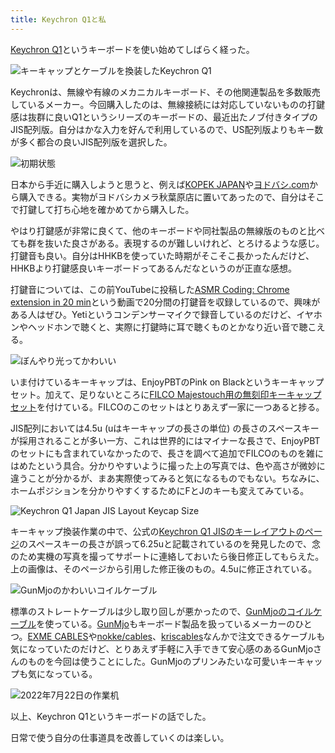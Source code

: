 ```yaml
---
title: Keychron Q1と私
---
```

[Keychron Q1](https://www.keychron.com/products/keychron-q1-qmk-custom-mechanical-keyboard-japan-jis-layout)というキーボードを使い始めてしばらく経った。

![](https://lh3.googleusercontent.com/docs/ADP-6oHPH_SiMurtNtU97McH8WdZjScST28UlMTa9VNhnbcpNG7VDPXGschsip3BoUf6odzH6BkjnAaNuOjE1c8L_SjRAtKY1o6PawgR1Sy6GEYyCq0bHoPzRJl83WWHvd4VRVya7wx4JmFG2_fjdMuaC_3TqPuj8lxJNNf5aXy7aFZH3QD_lfCF8aRZ17qrJQ_KPT89sN-8h-GmMTLVTvr53PGANHM1vKqDuEyoelYOgJE9a4lDj-XDn9J5JxBYNlq-GYPgv8EJ4WKSjMNiEoMgdhOi46gDaprA3U8__g31CCYqqcHlzN_nqSnaEcty8un4CWScOIZ2aTZ93SV_j58XRpweIjFm_E4mWosM1uRSY15Wg5LbahJu19_rwHNP4PjZWABlwHCTQa6F1W6vdZWsm7eWWiN0uP5NwAgB1PsfME5jeZlcn-VUtbKAkc38xhTY0I718D07UOH2vK-S04Fizj-Fo_dvz1Rac80y-pf8V2KeyZn3NQIT6RGhASeKQ0RpOV6MMcYJBirSLFlREdeeIuSyD-h0BtH_3OG7p9guIpOK1UpsDswk3GT9blqjnecdobDsZ-vfLwdvmEEg-h67nNzWoMYy0sHVFMCiE7aLlZKvpmgme1OAfErgedd-_hxm437_VhYBBAdgrC4vpxiEQXOJqP8C-nihASyJzPTUJBKMcOlKLnGy1UcU9C8c7awrBbjev7L1qeoczRL1BZof1KREDHGMdI7U0ouGklAi8MFqeKZO0rjv69f3AtXVAXG_JIKpHkiVtJFjZi5lNKTOI8p_HB2W0KGZtZkh_aFwXmM5VcRoZfJE4btEROiery_PWpl5lRvpkZLR8JLYKCpqxCspJOELokBff7Oix2bSIzYsrwc6T-9jNZ7FHkg5A7UOyEzHq8MvswFhXlxMiR_1ZD_h8Zs7Sqe9QjT-UKcT4rSF_RU1wpY-hEmSIqkG3Od7ldBckz-kwgV-l9Sa63aXC_QBnY5cxoftJDqpMExORoRu9J75BASApwJNJyq4tqAIIySe5dWr2pPRdLXj1JtHMMps1KrUDD_S_gG-fEOzMEnVTMPiJGOF-S2Jvnv59hxeGLiR1meXjghmFZSFMYH2fhisLWqWOI4xW01xFUNNcGS-LEhbcwN6jHr3K2Yv5vEaH1X06canTo90-kUiJhAECXsz11N-boZMFuLfn04-0HGnCIVJAXHUWLlT-ZRmMM98sKSPJSlXCaAQVWUO6CyNysJkp1mZ5MOqpn-xu3ktOi5XtI1PWA "キーキャップとケーブルを換装したKeychron Q1")

Keychronは、無線や有線のメカニカルキーボード、その他関連製品を多数販売しているメーカー。今回購入したのは、無線接続には対応していないものの打鍵感は抜群に良いQ1というシリーズのキーボードの、最近出たノブ付きタイプのJIS配列版。自分はかな入力を好んで利用しているので、US配列版よりもキー数が多く都合の良いJIS配列版を選択した。

![](https://lh3.googleusercontent.com/docs/ADP-6oHKGVZOKgP858yYqsgFDXmwK8KL2xSx2Ly4sX6iovhGldhRk0jbL7NzQHe9dciRbyDXghIfVY0VwlSQ87DLog8occ3XMTbnQw7zxTlnsK9KAX2n0Z3UvYHUbaxMee2cdBxm85T02XNt9NfOJ-OtAby8eKwjuh-R4URWxW05l0pnpcJJD3U3sOYvE2QVkGg4A_E0HZ2DTo4yJjkhWEPQ0qo47HCtudTD1Mzd15KAnWYL-AFZQeyTawb097ZgNBdRt5Rc7ONjUGXCqphJiw_1_PD6qKyH4ERL6LrWCF2yujij2LuAVmv-WHyYCRBrKhCfc3QHgxoQbkuXVEt1-bb1Hn1RFwR62pWW34EuBWrKXqhL-yofa0UyqNjQoLkzzWLK8nAHtJqGSVMphWkgxFQ27WHMhs-I2r5VqyU6SH5si-2fT2r_x7lF7ZytqVTJa13S5l_GoNxAf2CycbgMDSvS9WIBMCkrIcicJ7CvJwz-hgz4E0KSYkgWf4Mn6qpfgoN2o-eWy_omESpx5WXEw-q0_D_io6tMCRiibJOK9H3HONrErcl0iOaluVDGBZUbNb4vncWUrXhy7ziTf-dDlMF3sa37z3hREGUoZCPlrndCNt6_efaRHFLOB-kpjkwM1tzw7_0r5suMO-qzI_vt4IIYoMbw6-yxvYei5B_Cyo6Pjj-fMV3fgowKFqIDo2fRPcebPrwbLMdLoTWpIHMDl-NsUnwUpZspilw9PDU_qaKsEOS85PF8go8Co3caxK3CVv1Xfimk9LlmVS2Db7N7eyGnKkgLVW-S7DRIihe9KH_b3YONLOX9USJExcduwnAJw_3Sq9eA7JKqkS7WgfOzHQTj1KJeniAXDFME3J7iOnp9kQArM-kVFd0MhGUepmoAgzbhL40A5PMVe4XaSpCbLrhTcpfSONPCpfW0evh1K5l6g16EKEGoNefACBpNGDRokUx0Mgm8TIqg_BnuvZfvABPD9yNerir7Xj4MalJiiAoKQkSUW2GNBFneXDE9W8QXJDTYSLQb25Wi2jSCaolqaLeNve5V6UwhdF3Qr-zLNt9wRX9lMGtVHMWF8OcskNSLnl8TjovCTm2FRvv-_Y85TO3aqH74zxu7bh3QOLHeDMVbidaidqK9Ftg0785q_IsaYx-tG3l2dDuwUzoRmeogalEkquwBi02OqUil6ZTtV3vM0sV7V-r0lytZs5yP1ggoTehw35FJRv38EjuepMo4VQWRhkZ5RGtWGOJ8U5WiOIC-bAxKuYvIag "初期状態")

日本から手近に購入しようと思うと、例えば[KOPEK JAPAN](https://superkopek.jp/products/keychron-q1knob-us?variant=42638615904496)や[ヨドバシ.com](https://www.yodobashi.com/product/100000001007077436/)から購入できる。実物がヨドバシカメラ秋葉原店に置いてあったので、自分はそこで打鍵して打ち心地を確かめてから購入した。

やはり打鍵感が非常に良くて、他のキーボードや同社製品の無線版のものと比べても群を抜いた良さがある。表現するのが難しいけれど、とろけるような感じ。打鍵音も良い。自分はHHKBを使っていた時期がそこそこ長かったんだけど、HHKBより打鍵感良いキーボードってあるんだなというのが正直な感想。

打鍵音については、この前YouTubeに投稿した[ASMR Coding: Chrome extension in 20 min](https://www.youtube.com/watch?v=B5wdRcv-zQA&t=531s)という動画で20分間の打鍵音を収録しているので、興味がある人はぜひ。Yetiというコンデンサーマイクで録音しているのだけど、イヤホンやヘッドホンで聴くと、実際に打鍵時に耳で聴くものとかなり近い音で聴こえる。

![](https://lh3.googleusercontent.com/docs/ADP-6oGdxvcNC8vKBkpbjALTjcu_wszbiX1Y7eMNQCXE03SdQkjo4VAaQOSaOhZFjueArRwGA87wmOr6aIkmGSkikZzVG7u74th6LrpbTZFU4CnNAISvVjN-Lfs4DX4fjnk00SxCLxxRJsfR-jUhyDPXE8j86suLmVOF3ECU4nC9ESfyMA5BGvVRK5zKEEksjh_WSpyjg8t7GWGOw01-_5p4cdgrBPJu0hokRXPo9mEJH0khgBRS3r0WQ6IBoykcJPZpa8PsOMSuNA-KimKIPHvC2CeAZbbc82MWvk-1ogOuS1sx4c3GiPXen3Zr9xlTi-g42xPLmUI4s45PcDmW1JyXaVfulNQ_Xp-VexNWyGjS91wZ0yo8HaVpcjJUxwc9N2Vh1OOviP3Xhx3McCjvkcXxn9O4Od_g-xT0U4QK_76pofzVq7fVKOW1NjvickC_dfpnYyAYwuBT_ZwvsslDMKN96e7qGw5RXmQHZcQw41pijj4EEKN77y2bQWhYyFAiMD5_M8oQSBhzEPZqkvjNnRxczm3d9l3-aZhjACRiTSM8Tm3Cuxd0FLR0UhIW9fQrWQf_NvUsjTE79eCbUZwhW5byqLqGwmIBvgDYbqbQjJXxPV19J38QovTzGXDZ84GjB1N8yWJqG7wR0AKLTNk27hGt-AE6cVZFpC8VMrzh4G3HGq-bTc7E5Kw6a0zOAtj0ZIXbCeXVgS8BjxhLJ-AZ4mcCDJzdlW4qFuXksJPUsgf2zFij2cqFC_ocvq5bK_gL_ySiiKAxEEz4mMBb2E94_VhMm0jUIYGCzFgcAUqVG9iVcoFV5ANNK79gXLa-e-XU2hr74hTpKL059ApyBdJEuMHbFcenF-0Qk-n5tJpwSROpU1tcBWSfdguNvHlnzkqufEipfW3atM_am7PlaWjNcFBSk0bh0Mh620t-xDmKgY45gfyGJUKmASw0YFGn6FAiGne9IGZ_I1zestvJRHxIV3mS33LV3oj9sPgFSei1yNydfxtBI1oVM4KLgEZPALEt5VoMN6cpErNHt0vklvP-AjAWhuOYZQr23s4sQiOUW98mrM45i6WVj61PeL_Yb-0L9PtEjK9G4ferq2ORNnxbpqJcOgBPf7nmKIxOKoAMao6juuU1P3RHv2JJURQDrx5X4SQaZSlY6iWRntxga3kYKX-b44cYUvfiWqkub1JBQ2HeEXyd5_cK4irjcq6M8mNqfuFffptoamK03RBnhmg2RzxWLNJ0XkLrRbyOCLzJ66ViJWjpgpVxag "ぼんやり光ってかわいい")

いま付けているキーキャップは、EnjoyPBTのPink on Blackというキーキャップセット。加えて、足りないところに[FILCO Majestouch用の無刻印キーキャップセット](https://www.amazon.co.jp/dp/B00R1BZ60K)を付けている。FILCOのこのセットはとりあえず一家に一つあると捗る。

JIS配列においては4.5u (uはキーキャップの長さの単位) の長さのスペースキーが採用されることが多い一方、これは世界的にはマイナーな長さで、EnjoyPBTのセットにも含まれていなかったので、長さを調べて追加でFILCOのものを雑にはめたという具合。分かりやすいように撮った上の写真では、色や高さが微妙に違うことが分かるが、まあ実際使ってみると気になるものでもない。ちなみに、ホームポジションを分かりやすくするためにFとJのキーも変えてみている。

![](https://lh3.googleusercontent.com/docs/ADP-6oElGzeYDI6OwjVwUDlxtBsScwBAYqZf3d1Kk0gjOOw2aF3VGvzBfXCjXpc_ZVieY7kMZgMFPpGYjGzfi25S-isBcWiam8dXtjTbm3FeV4IjA9cinDf1RkfWg2pNkAr-NI0V-t2lj5otn_7tmyh_qe5gRfqYXBtBuoTBKwvdGkYP4GZTRk7ghe3A1NDJKsI08SbMy1rAylZuIY8bCNO8C_RXfwAqNl5jWP_brbIOHSZdxIEAzVo0xgPlmw74lQ4EB9AZvRwXCvSqJ6ujT-LBKuSHCbLOxehmSsM8LUgaLdhIyTfr9J7l42F_9C2aFmEG0iooDDh2y04x7NcKsuMe4eMaUV7J4B9cDmnHVH6GGt5UNUk5-MVIhD6VKlrT6r_CWz1Mu0bXNFqzdARu6_oPvZH50le1_jc-0zsICguEzFRFSb0LHRzawsbP103r86Md1Ha8dLMVp91qK8wai4EoF0o1Md5KLJpegQaaDymJiH9XQrD0bvEYtP9jc7kfDAY_vQNPFsmotxZpKPzUbhaDeuM_egSGap-DBfQmuOV6Kd3IIzgF7NyZkMuVrKWEzVBGWffP-zYnIwx5MYY-5jFrq-clwUxfi85TQSTbZfedr2ZQIFNR1OKeWaLG0pP_1hlxvb2kuMsENg-wBG94YvE80cbr0W612xYkGhIXuXjMTwJFzhPV8tA2y6Q0RDy9-pooIv_uXx_-hhUptUyIzIe1U0X2bK7SwR_G-_YRyFzox-TOYPwAQEfjQjny7Yc2MXaWj6nPoMIsDLdsIUTbvsIuQtSaBv1nM47vVS9lHMzoy842tovUntlkTWbqZomHI7ENq5UiEb2bS34gGWgxXiLWX25uDt3w4UHWSIXyWUA_8CFm3IW4wxgIPFTIUxosLloCiFUMIpAO-EO2rjaKLbd4uHIRXSt1nhu3sJ9yZ2Sk6v0g3Me9-eVlZDljT2J__mbadAPrJPyHj5qW601G2l93AE32-O4TemEuJB5TNlHak4Z5vqTPIAUiE4MR4BZI4EiAt74M_fA96Wc-2UK1ev7tw_lPz7Ql1reWXH3kuEcXkD6lRo4J1DUvV_D-JcOjD002dzo8kg0Zb_JC-VH8mP31LMVLtgQ8jbbM7Pw_Cyu3vZI9Qq20twt7OBOPzY-3tGw2fThgFYsU9ICxWJ7xTkI9MPVtE2Xp3_NjHqYuvU5q-JX6ePo0Vzx6m_Wrotld9MQde_lMm24U6o6WHVFCAm2NZgriH1e_Y-WvGNC3kXLoR8-5taby_g "Keychron Q1 Japan JIS Layout Keycap Size")

キーキャップ換装作業の中で、公式の[Keychron Q1 JISのキーレイアウトのページ](https://www.keychron.com/pages/keychron-q1-japan-jis-layout-keycap-size)のスペースキーの長さが誤って6.25uと記載されているのを発見したので、念のため実機の写真を撮ってサポートに連絡しておいたら後日修正してもらえた。上の画像は、そのページから引用した修正後のもの。4.5uに修正されている。

![](https://lh3.googleusercontent.com/docs/ADP-6oGIDv_b8jy0xwSssUE9WZ9ACgOsXH8A6irjuRR0O18f_JQ--6lAa69x5lkiJHNR-FuCMPuR6CHDSCiGKpqx2Z0AvOyeN-xnJ2Wi7rCzUcIkBIcVQitwl_UbMCs-pRyb_kf7u2KAfG-sMid64DP-5fG-Sayxy9hHFQCoG-_T9gtF3o7k-gl3fiXztDZyQfvDMmPeF2JS1G2GLaCNpQKYcgrPYis1JHcSSaMsCf8AFDM6Tz8FZG3uNe67_q9sJU_iPyK75GYoi9r9l3HwblqBysCEIoXm4Yb5vOSWPOQNyfMU38Rg2XOkUnKJRTdHFcob95l-XCJRvs91uOV_F1xWlBJqU8E2kd45PIOydmkMOPzndV1Q6cdmd97dKPysO2rMLBY1458NEI0VWDnCU4Rn6gwMANlG6ulyuhHpjReyi_52TKsLpQuHvSvoAzaceq85sdGQLvtcVFIjRk0QofF4fz_okNHCvHpX7-7E_NdJxPoIW5XCcAuns16uo5QmVO4QoIsqwt2HJlUb_o20pXOUIHlBBht9cTt3kjIW0SrzhhL-TPgHLWOFRPiyTUl-2KskwH3DKRWyB35_KzCLBGZ2ot2OVST9GLJ8t-RphL9hcQyCPzEClghd1jcUheAZQL8Hor4y9U3j9FShlVtYHtEE8wTkUE48yEbaf32-XJ6s_3yF8voU7_FdmnCYBWhXwLH1vBBnqYnBiN8l6n4IGwfsITaZKGLc7gmXKu5mBg3U6tM-VCRYYVcxHzMDPdDA7FHow5-7b1SZs3-SSoDcYKuAR_gUWi-AX3ppcdVhnu2_q-pmRxdapWUK7Ql5O6aYhxlcpTTmjV9TnPU8sZ31DWtWi4vRr12isdHYEAAd2eHz8jm9eAHJNPfk0EOg5qLKzhT0wHZuZtZV3I-GHAMm24kQ3De8eZAVWAPIlRMSCjs-vEGaX3Sl-iqu54t0tWXs5UXMy4b5ckEADMLyJBQzAwZewdobpJhyBw1SlqdfPO1YjrsvbhIkaOtvvIBiZA_DYCCDbXR3Og-8PQGcuVUI_rrDzNon8ojjImH8BkmI3DX_f6lhYx_nZbX28QkObufkYd3ZuhM-x16vuwlqunx8aO7pI1YKgyiYMsXnPCLjm2DpdXze3Jg_sb2C_f0WEJMZGLQ0XmY11fHYHq9ariDy0OudFpc9b8y42XSQUjcJQF7c3x4hPohFTTH1xPRLkBfrDl6K66Bp9pGwb581bYDVCs2eM-fh3Jgx0TEXkqp_hNQgyiU2Jii1SQ "GunMjoのかわいいコイルケーブル")

標準のストレートケーブルは少し取り回しが悪かったので、[GunMjoのコイルケーブル](https://www.amazon.co.jp/dp/B09F5T7LTQ)を使っている。[GunMjo](https://www.gunmjo.com/)もキーボード製品を扱っているメーカーのひとつ。[EXME CABLES](https://exmecables.com/)や[nokke/cables](https://www.nokke-labora.com/)、[kriscables](https://kriscables.com/)なんかで注文できるケーブルも気になっていたのだけど、とりあえず手軽に入手できて安心感のあるGunMjoさんのものを今回は使うことにした。GunMjoのプリンみたいな可愛いキーキャップも気になっている。

![](https://lh3.googleusercontent.com/docs/ADP-6oE2fm8QyUjvuXeEmrht4oXtxKEVP9YPpu3C9EaxrsMMq-6_ojlQIqAW08ZyK0Nq2XMqEg-VuO8VMbPQu8FmJQBYgozwofUoq9_I1mm1HEitkM6q2uhlbKscOKT6wHOGNdhjNsRD6nbxCn6TSHedJeh0Po2KWC-RfRVLjrXvSGGYpIjO49V9g7h2FcuKkqPlsp8l-sAn5RS7T4f8DOnhMgXhUSIzxYVHPIWdNzIiPZXuEHjE7KOiifjadmwz4sYMcWIqN-BHcJEaVo_B3d42Q4o3fPdqzQThPHIc-COZ7I1yW0FSk2fjnBEFXNlESxGO9l57FrGi4bHzP2Aci7i3hs5kgrR8w-hSUVU4AvoSAnQt1WezZN7kIm-GwhPVwPU7f_89N6A1h0V7tTjnaXPhdpaa89euWbQcbqSS6dyKwYZLaKl8oIPsdZGohc6QGgr01jbQJ6NJLxqRLave1LMaNrzlihzFOUjpeysMmR3I-DkTtmbrfm5P8hmOhUZy5TbcWpRUiZoCy68debxhwMdxoQ0XebKl_BRYKvuAymx3kIDUM1rfcbZXky0Vckt5A2JYIF-PtAyKvaoI4mSKwCb3cC04eZhJ2rbqmgd5HA4NmbaFs2UfhbwtbSXSLyQRpbj1lY7tc-7btUeyP0b9o4q9DfXzKpJEGIsqFVJ7a5R5VZ_H3cPrDcSZg3EqKl2l6-qOjG8JvxexHEdC29CmHseMfdoT9BYkP2lpCvkUYgy6KAcm0KNYH2fkF3dWtlZuB7-1hKJn0tgNTeG4LB_y0hD0QDqYVataB6Bda3T3fT30MUu5KYG2ieWWQaXRWIJZyOv_wmc1sG0KueOnt3Ham5V_KsxcCjQdZLcAMIk4ARelM9rsqpWUjqXCWCJD3iYNGFHcKYthlkHRpw3Ni01abYPYJu1JX4TCE5b5Tk9SXNkmB5EUg53XBnEHI-SY6IRYk6sV4jrLTtvennQUGepCEpF8K5-3mhQhegMbi39zpXIheWPM0RcadKqkpPIwdG7XME1ehvK8MgdlIKohOt4hHI1Ce-P8zD49zfD6R3xoOxz_aYFin-AwsfFVjsDC5EU64dvwq6HxEBZWFO1lIsL0wzGPlwoaXLMt2pZqfv_MS4z3iFdYRTvMZ74H2s9eOPrtPo-3wL62saTXq98djIl7QRS0L4KXibMOwHuA_f-0Olkj7SL7vSZynpbKSvTyclqPdcHqmBJj0Hh7ReB57iJJPLWcjGKP_fY9vDmEHnmJE5Dbz0qSQeUc2g "2022年7月22日の作業机")

以上、Keychron Q1というキーボードの話でした。

日常で使う自分の仕事道具を改善していくのは楽しい。
